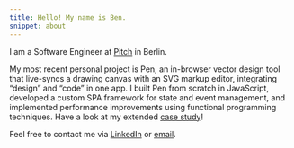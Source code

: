 ```yaml
---
title: Hello! My name is Ben.
snippet: about
---
```


I am a Software Engineer at [Pitch][1] in Berlin.

My most recent personal project is Pen, an in-browser vector design tool that live-syncs a drawing canvas with an SVG markup editor, integrating “design” and “code” in one app. I built Pen from scratch in JavaScript, developed a custom SPA framework for state and event management, and implemented performance improvements using functional programming techniques. Have a look at my extended [case study][2]!

Feel free to contact me via [LinkedIn][3] or [email][4].

[1]:  https://pitch.com
[2]:	/2019/10/01/pen/
[3]:	https://www.linkedin.com/in/benrodenhaeuser/
[4]:	mailto:ben@rodenhaeuser.de
